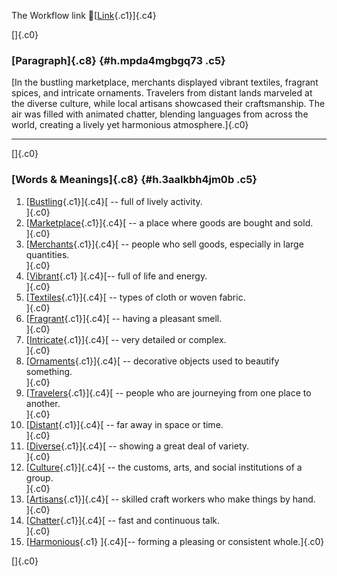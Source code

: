 The Workflow link
👏[[Link](https://www.google.com/url?q=http://www.google.com&sa=D&source=editors&ust=1760842232446212&usg=AOvVaw3wQb911_lRllqvT-QOKTS8){.c1}]{.c4}

[]{.c0}

### [Paragraph]{.c8} {#h.mpda4mgbgq73 .c5}

[In the bustling marketplace, merchants displayed vibrant textiles,
fragrant spices, and intricate ornaments. Travelers from distant lands
marveled at the diverse culture, while local artisans showcased their
craftsmanship. The air was filled with animated chatter, blending
languages from across the world, creating a lively yet harmonious
atmosphere.]{.c0}

------------------------------------------------------------------------

[]{.c0}

### [Words & Meanings]{.c8} {#h.3aalkbh4jm0b .c5}

1.  [[Bustling](https://www.google.com/url?q=http://www.google.com&sa=D&source=editors&ust=1760842232447330&usg=AOvVaw3IR1XrIum49Z-68rXfLU3L){.c1}]{.c4}[ --
    full of lively activity.\
    ]{.c0}
2.  [[Marketplace](https://www.google.com/url?q=http://www.google.com&sa=D&source=editors&ust=1760842232447595&usg=AOvVaw23Bmfu-Dig3qCKaM-RN7lW){.c1}]{.c4}[ --
    a place where goods are bought and sold.\
    ]{.c0}
3.  [[Merchants](https://www.google.com/url?q=http://www.google.com&sa=D&source=editors&ust=1760842232447841&usg=AOvVaw2EaMBYMEPjn7RLXwHLgUNt){.c1}]{.c4}[ --
    people who sell goods, especially in large quantities.\
    ]{.c0}
4.  [[Vibrant](https://www.google.com/url?q=http://www.google.com&sa=D&source=editors&ust=1760842232448103&usg=AOvVaw0Mxqisz2fJ-_BEC2URyGDg){.c1}
    ]{.c4}[-- full of life and energy.\
    ]{.c0}
5.  [[Textiles](https://www.google.com/url?q=http://www.google.com&sa=D&source=editors&ust=1760842232448306&usg=AOvVaw1EQyhQzS8F-0JCuSVcHbKO){.c1}]{.c4}[ --
    types of cloth or woven fabric.\
    ]{.c0}
6.  [[Fragrant](https://www.google.com/url?q=http://www.google.com&sa=D&source=editors&ust=1760842232448522&usg=AOvVaw3emqGn0w0EjMUqjNcXhgnT){.c1}]{.c4}[ --
    having a pleasant smell.\
    ]{.c0}
7.  [[Intricate](https://www.google.com/url?q=http://www.google.com&sa=D&source=editors&ust=1760842232448779&usg=AOvVaw2xEPOI1PaL9IC4BnX80fz_){.c1}]{.c4}[ --
    very detailed or complex.\
    ]{.c0}
8.  [[Ornaments](https://www.google.com/url?q=http://www.google.com&sa=D&source=editors&ust=1760842232448994&usg=AOvVaw26nXLGcIswIkc6TYWc-A2w){.c1}]{.c4}[ --
    decorative objects used to beautify something.\
    ]{.c0}
9.  [[Travelers](https://www.google.com/url?q=http://www.google.com&sa=D&source=editors&ust=1760842232449261&usg=AOvVaw3F94rPKIvaHwytOlwhfEwv){.c1}]{.c4}[ --
    people who are journeying from one place to another.\
    ]{.c0}
10. [[Distant](https://www.google.com/url?q=http://www.google.com&sa=D&source=editors&ust=1760842232449557&usg=AOvVaw2Gzm1WYPQnzDr1R8QPFucp){.c1}]{.c4}[ --
    far away in space or time.\
    ]{.c0}
11. [[Diverse](https://www.google.com/url?q=http://www.google.com&sa=D&source=editors&ust=1760842232449773&usg=AOvVaw2bh3S2gm6sxOoNAoVChXUU){.c1}]{.c4}[ --
    showing a great deal of variety.\
    ]{.c0}
12. [[Culture](https://www.google.com/url?q=http://www.google.com&sa=D&source=editors&ust=1760842232450025&usg=AOvVaw38H7etg_rGiEu20Ys8Vwfj){.c1}]{.c4}[ --
    the customs, arts, and social institutions of a group.\
    ]{.c0}
13. [[Artisans](https://www.google.com/url?q=http://www.google.com&sa=D&source=editors&ust=1760842232450307&usg=AOvVaw2tDn3pcXpntmJfpjD-UuxU){.c1}]{.c4}[ --
    skilled craft workers who make things by hand.\
    ]{.c0}
14. [[Chatter](https://www.google.com/url?q=http://www.google.com&sa=D&source=editors&ust=1760842232450558&usg=AOvVaw3c3_xyti883mRusbR_2oKf){.c1}]{.c4}[ --
    fast and continuous talk.\
    ]{.c0}
15. [[Harmonious](https://www.google.com/url?q=http://www.google.com&sa=D&source=editors&ust=1760842232450782&usg=AOvVaw0M23JvXHePs4ti2vcnQxWo){.c1}
    ]{.c4}[-- forming a pleasing or consistent whole.]{.c0}

[]{.c0}
